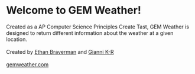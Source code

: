 <h1>Welcome to GEM Weather!</h1>
Created as a AP Computer Science Principles Create Tast, GEM Weather is designed to return different information about the weather at a given location.
<br><br>
Created by <a href="https://github.com/ethanbraverman">Ethan Braverman</a> and <a href="https://github.com/fabulous-gio">Gianni K-R</a>
<br><br>
<a href="https://gemweather.com">gemweather.com</a>
